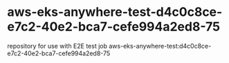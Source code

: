 # aws-eks-anywhere-test-d4c0c8ce-e7c2-40e2-bca7-cefe994a2ed8-75
repository for use with E2E test job aws-eks-anywhere-test:d4c0c8ce-e7c2-40e2-bca7-cefe994a2ed8-75
